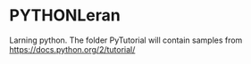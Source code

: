 # PYTHONLeran
Larning python.
The folder PyTutorial will contain samples from https://docs.python.org/2/tutorial/
